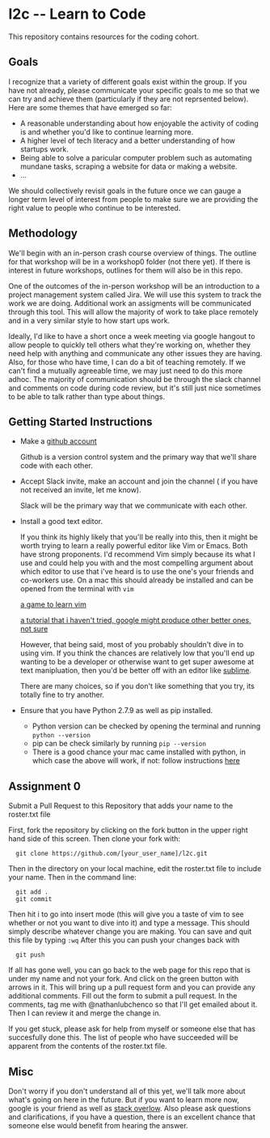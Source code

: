 # l2c -- Learn to Code
This repository contains resources for the coding cohort.

## Goals
I recognize that a variety of different goals exist within the group.  If you have not already, please communicate your specific goals to me so that we can try and achieve them (particularly if they are not reprsented below).  Here are some themes that have emerged so far:

+ A reasonable understanding about how enjoyable the activity of coding is and whether you'd like to continue learning more. 
+ A higher level of tech literacy and a better understanding of how startups work.
+ Being able to solve a paricular computer problem such as automating mundane tasks, scraping a website for data or making a website.
+ ...

We should collectively revisit goals in the future once we can gauge a longer term level of interest from people to make sure we are providing the right value to people who continue to be interested.

## Methodology

We'll begin with an in-person crash course overview of things. The outline for that workshop will be in a workshop0 folder (not there yet).  If there is interest in future workshops, outlines for them will also be in this repo.

One of the outcomes of the in-person workshop will be an introduction to a project management system called Jira. We will use this system to track the work we are doing.  Additional work an assigments will be communicated through this tool.  This will allow the majority of work to take place remotely and in a very similar style to how start ups work.

Ideally, I'd like to have a short once a week meeting via google hangout to allow people to quickly tell others what they're working on, whether they need help with anything and communicate any other issues they are having.  Also, for those who have time, I can do a bit of teaching remotely. If we can't find a mutually agreeable time, we may just need to do this more adhoc. The majority of communication should be through the slack channel and comments on code during code review, but it's still just nice sometimes to be able to talk rather than type about things.  


## Getting Started Instructions

+ Make a [github account](https://github.com/ "github")

  Github is a version control system and the primary way that we'll share code with each other.

+ Accept Slack invite, make an account and join the channel ( if you have not received an invite, let me know).

  Slack will be the primary way that we communicate with each other.

+ Install a good text editor. 

  If you think its highly likely that you'll be really into this, then it might be worth trying to learn a really powerful editor like Vim or Emacs.  Both have strong proponents.  I'd recommend Vim simply because its what I use and could help you with and the most compelling argument about which editor to use that i've heard is to use the one's your friends and co-workers use. On a mac this should already be installed and can be opened from the terminal with ```vim```  

  [a game to learn vim](http://vim-adventures.com/)

  [a tutorial that i haven't tried, google might produce other better ones, not sure](http://www.openvim.com/)

  However, that being said, most of you probably shouldn't dive in to using vim.  If you think the chances are relatively low that you'll end up wanting to be a developer or otherwise want to get super awesome at text manipluation, then you'd be better off with an editor like [sublime](http://www.sublimetext.com/). 

  There are many choices, so if you don't like something that you try, its totally fine to try another.

+ Ensure that you have Python 2.7.9 as well as pip installed.
  + Python version can be checked by opening the terminal and running ```python --version```
  + pip can be check similarly by running ```pip --version```
  + There is a good chance your mac came installed with python, in which case the above will work, if not: follow instructions [here](http://docs.python-guide.org/en/latest/starting/install/osx/) 

## Assignment 0
  Submit a Pull Request to this Repository that adds your name to the roster.txt file

  First, fork the repository by clicking on the fork button in the upper right hand side of this screen. Then clone your fork with:
``` 
  git clone https://github.com/[your_user_name]/l2c.git
```
  Then in the directory on your local machine, edit the roster.txt file to include your name. Then in the command line:
```
  git add .
  git commit
```
Then hit i to go into insert mode (this will give you a taste of vim to see whether or not you want to dive into it) and type a message.  This should simply describe whatever change you are making. You can save and quit this file by typing ```:wq```  After this you can push your changes back with
```
  git push
```
If all has gone well, you can go back to the web page for this repo that is under my name and not your fork. And click on the green button with arrows in it.  This will bring up a pull request form and you can provide any additional comments. Fill out the form to submit a pull request.  In the comments, tag me with @nathanlubchenco so that I'll get emailed about it.  Then I can review it and merge the change in.

If you get stuck, please ask for help from myself or someone else that has succesfully done this.  The list of people who have succeeded will be apparent from the contents of the roster.txt file.

## Misc

Don't worry if you don't understand all of this yet, we'll talk more about what's going on here in the future. But if you want to learn more now, google is your friend as well as [stack overlow](http://stackoverflow.com/). Also please ask questions and clarifications, if you have a question, there is an excellent chance that someone else would benefit from hearing the answer.

